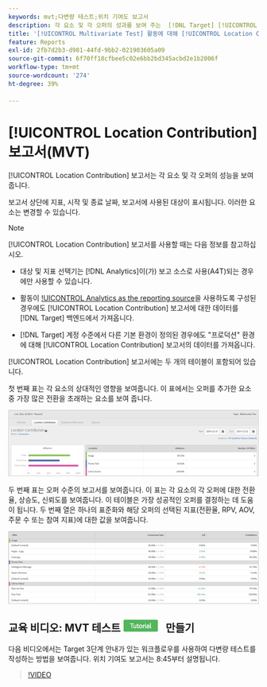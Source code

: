 ```yaml
---
keywords: mvt;다변량 테스트;위치 기여도 보고서
description: 각 요소 및 각 오퍼의 성과를 보여 주는  [!DNL Target] [!UICONTROL Experience Targeting] Adobe 활동에 대한 위치 기여도 보고서를 사용하는 방법에 대해 알아봅니다.
title: '[!UICONTROL Multivariate Test] 활동에 대해 [!UICONTROL Location Contribution] 보고서를 사용하는 방법'
feature: Reports
exl-id: 2fb7d2b3-d981-44fd-9bb2-021903605a09
source-git-commit: 6f70ff18cfbee5c02e6bb2bd345acbd2e1b2006f
workflow-type: tm+mt
source-wordcount: '274'
ht-degree: 39%

---
```


# [!UICONTROL Location Contribution] 보고서(MVT)

[!UICONTROL Location Contribution] 보고서는 각 요소 및 각 오퍼의 성능을 보여줍니다.

보고서 상단에 지표, 시작 및 종료 날짜, 보고서에 사용된 대상이 표시됩니다. 이러한 요소는 변경할 수 있습니다.

>[!NOTE]
>
>[!UICONTROL Location Contribution] 보고서를 사용할 때는 다음 정보를 참고하십시오.
>
>* 대상 및 지표 선택기는 [!DNL Analytics]이(가) 보고 소스로 사용(A4T)되는 경우에만 사용할 수 있습니다.
>
>* 활동이 [!UICONTROL Analytics as the reporting source](A4T)을 사용하도록 구성된 경우에도 [!UICONTROL Location Contribution] 보고서에 대한 데이터를 [!DNL Target] 백엔드에서 가져옵니다.
>
>* [!DNL Target] 계정 수준에서 다른 기본 환경이 정의된 경우에도 &quot;프로덕션&quot; 환경에 대해 [!UICONTROL Location Contribution] 보고서의 데이터를 가져옵니다.

[!UICONTROL Location Contribution] 보고서에는 두 개의 테이블이 포함되어 있습니다.

첫 번째 표는 각 요소의 상대적인 영향을 보여줍니다. 이 표에서는 오퍼를 추가한 요소 중 가장 많은 전환을 초래하는 요소를 보여 줍니다.

![Adobe Target의 위치 기여도 보고서](/help/main/c-reports/assets/locationcontributiontop.png)

두 번째 표는 오퍼 수준의 보고서를 보여줍니다. 이 표는 각 요소의 각 오퍼에 대한 전환율, 상승도, 신뢰도를 보여줍니다. 이 테이블은 가장 성공적인 오퍼를 결정하는 데 도움이 됩니다. 두 번째 열은 하나의 표준화와 해당 오퍼의 선택된 지표(전환율, RPV, AOV, 주문 수 또는 참여 지표)에 대한 값을 보여줍니다.

![Adobe Target의 위치 기여도 보고서](/help/main/c-reports/assets/locationcontributionbottom.png)

## 교육 비디오: MVT 테스트 ![튜토리얼 배지](/help/main/assets/tutorial.png) 만들기

다음 비디오에서는 Target 3단계 안내가 있는 워크플로우를 사용하여 다변량 테스트를 작성하는 방법을 보여줍니다. 위치 기여도 보고서는 8:45부터 설명됩니다.

>[!VIDEO](https://video.tv.adobe.com/v/17395)
